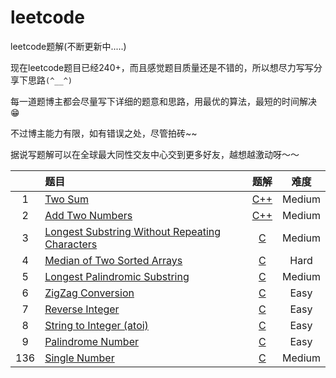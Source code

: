 # leetcode
leetcode题解(不断更新中.....)


现在leetcode题目已经240+，而且感觉题目质量还是不错的，所以想尽力写写分享下思路<code>(*^__^*)</code>

每一道题博主都会尽量写下详细的题意和思路，用最优的算法，最短的时间解决😁

不过博主能力有限，如有错误之处，尽管拍砖~~

据说写题解可以在全球最大同性交友中心交到更多好友，越想越激动呀～～



|            | 题目                                                                           |    题解         |   难度     |
| :--------: | :-----------------------                                                      | :------------:  | :--------:|
|     1      | [Two Sum](https://leetcode.com/problems/two-sum/)                             | [C++](https://github.com/huanyueyaoqin/leetcode/blob/master/%E4%BB%A3%E7%A0%81%26%E6%80%9D%E8%B7%AF/1.Two%20Sum(Hash).cpp)    |  Medium   |
|     2      | [Add Two Numbers](https://leetcode.com/problems/add-two-numbers/)             | [C++](https://github.com/huanyueyaoqin/leetcode/blob/master/%E4%BB%A3%E7%A0%81%26%E6%80%9D%E8%B7%AF/2.Add%20Two%20Numbers(Linked%20List).cpp)    |  Medium   | 
|     3      | [Longest Substring Without Repeating Characters](https://leetcode.com/problems/longest-substring-without-repeating-characters/)             | [C](https://github.com/huanyueyaoqin/leetcode/blob/master/%E4%BB%A3%E7%A0%81%26%E6%80%9D%E8%B7%AF/3.Longest%20Substring%20Without%20Repeating%20Characters(String).cpp)    |  Medium   | 
|     4      | [Median of Two Sorted Arrays](https://leetcode.com/problems/median-of-two-sorted-arrays/)             | [C](https://github.com/huanyueyaoqin/leetcode/blob/master/%E4%BB%A3%E7%A0%81%26%E6%80%9D%E8%B7%AF/4.Median%20of%20Two%20Sorted%20Arrays(Binary%20Search).cpp)    |  Hard   | 
|     5      | [Longest Palindromic Substring](https://leetcode.com/problems/longest-palindromic-substring/)             | [C](https://github.com/huanyueyaoqin/leetcode/blob/master/%E4%BB%A3%E7%A0%81%26%E6%80%9D%E8%B7%AF/5.Longest%20Palindromic%20Substring(Manacher).cpp)    |  Medium   | 
|     6      | [ZigZag Conversion](https://leetcode.com/problems/zigzag-conversion/)             | [C](https://github.com/huanyueyaoqin/leetcode/blob/master/%E4%BB%A3%E7%A0%81%26%E6%80%9D%E8%B7%AF/6.ZigZag%20Conversion(Simulation).cpp)    |  Easy   | 
|     7      | [Reverse Integer](https://leetcode.com/problems/reverse-integer/)             | [C](https://github.com/huanyueyaoqin/leetcode/blob/master/%E4%BB%A3%E7%A0%81%26%E6%80%9D%E8%B7%AF/7.Reverse%20Integer(implementation).cpp)    |  Easy   | 
|     8      | [String to Integer (atoi)](https://leetcode.com/problems/string-to-integer-atoi/)             | [C](https://github.com/huanyueyaoqin/leetcode/blob/master/%E4%BB%A3%E7%A0%81%26%E6%80%9D%E8%B7%AF/8.String%20to%20Integer%20(atoi)(implementation).cpp)    |  Easy   | 
|     9      | [Palindrome Number](https://leetcode.com/problems/palindrome-number/)             | [C](https://github.com/huanyueyaoqin/leetcode/blob/master/%E4%BB%A3%E7%A0%81%26%E6%80%9D%E8%B7%AF/9.Palindrome%20Number(implementation).cpp)    |  Easy   | 
|     136      | [Single Number](https://leetcode.com/problems/single-number/)             | [C](https://github.com/huanyueyaoqin/leetcode/blob/master/%E4%BB%A3%E7%A0%81%26%E6%80%9D%E8%B7%AF/136.Single%20Number.cpp)    |  Medium   | 


